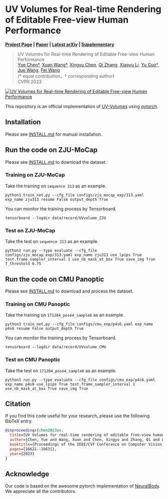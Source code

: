 # UV Volumes for Real-time Rendering of Editable Free-view Human Performance
**[Project Page](https://fanegg.github.io/UV-Volumes) | [Paper](https://openaccess.thecvf.com/content/CVPR2023/papers/Chen_UV_Volumes_for_Real-Time_Rendering_of_Editable_Free-View_Human_Performance_CVPR_2023_paper.pdf) | [Latest arXiv](https://arxiv.org/pdf/2203.14402.pdf) | [Supplementary](https://openaccess.thecvf.com/content/CVPR2023/supplemental/Chen_UV_Volumes_for_CVPR_2023_supplemental.pdf)**

> UV Volumes for Real-time Rendering of Editable Free-view Human Performance  
> [Yue Chen*](https://fanegg.github.io/), [Xuan Wang*](https://scholar.google.com/citations?user=h-3xd3EAAAAJ&hl=en), [Xingyu Chen](https://scholar.google.com/citations?user=gDHPrWEAAAAJ&hl=en), [Qi Zhang](https://scholar.google.com/citations?user=2vFjhHMAAAAJ&hl=en), [Xiaoyu Li](https://scholar.google.com/citations?user=Dt0PcAYAAAAJ&hl=en), [Yu Guo†](https://scholar.google.com/citations?user=OemeiSIAAAAJ&hl=en), [Jue Wang](https://scholar.google.com/citations?user=Bt4uDWMAAAAJ&hl=en), [Fei Wang](https://scholar.google.com/citations?user=uU2JTpUAAAAJ&hl=en)  
> (* equal contribution，† corresponding author)  
> CVPR 2023

[![UV Volumes for Real-time Rendering of Editable Free-view Human Performance](https://res.cloudinary.com/marcomontalbano/image/upload/v1678176939/video_to_markdown/images/youtube--JftQnXLMmPc-c05b58ac6eb4c4700831b2b3070cd403.jpg)](https://youtu.be/JftQnXLMmPc "UV Volumes for Real-time Rendering of Editable Free-view Human Performance")

This repository is an official implementation of [UV-Volumes](https://fanegg.github.io/UV-Volumes) using [pytorch](https://pytorch.org/).

## Installation

Please see [INSTALL.md](INSTALL.md) for manual installation.

## Run the code on ZJU-MoCap

Please see [INSTALL.md](INSTALL.md) to download the dataset.

<!-- We provide the pretrained models at [here](https://). -->

### Training on ZJU-MoCap

Take the training on `sequence 313` as an example.

```
python3 train_net.py --cfg_file configs/zju_mocap_exp/313.yaml exp_name zju313 resume False output_depth True
```
You can monitor the training process by Tensorboard.
```
tensorboard --logdir data/record/UVvolume_ZJU
```

### Test on ZJU-MoCap

Take the test on `sequence 313` as an example.

<!-- 1. Download the corresponding pretrained model and put it to `$ROOT/data/trained_model/UVvolume_ZJU/zju313/latest.pth`. -->

```
python3 run.py --type evaluate --cfg_file configs/zju_mocap_exp/313.yaml exp_name zju313 use_lpips True test.frame_sampler_interval 1 use_nb_mask_at_box True save_img True T_threshold 0.75 
```


## Run the code on CMU Panoptic

Please see [INSTALL.md](INSTALL.md) to download and process the dataset.

<!-- We provide the pretrained models at [here](https://). -->

### Training on CMU Panoptic

Take the training on `171204_pose4_sample6` as an example.

```
python3 train_net.py --cfg_file configs/cmu_exp/p4s6.yaml exp_name p4s6 resume False output_depth True
```
You can monitor the training process by Tensorboard.
```
tensorboard --logdir data/record/UVvolume_CMU
```

### Test on CMU Panoptic

Take the test on `171204_pose4_sample6` as an example.

<!-- 1. Download the corresponding pretrained model and put it to `$ROOT/data/trained_model/UVvolume_CMU/p4s6/latest.pth`. -->

```
python3 run.py --type evaluate --cfg_file configs/cmu_exp/p4s6.yaml exp_name p4s6 use_lpips True test.frame_sampler_interval 1 use_nb_mask_at_box True save_img True
```


## Citation

If you find this code useful for your research, please use the following BibTeX entry.

```bibtex
@inproceedings{chen2023uv,
  title={UV Volumes for real-time rendering of editable free-view human performance},
  author={Chen, Yue and Wang, Xuan and Chen, Xingyu and Zhang, Qi and Li, Xiaoyu and Guo, Yu and Wang, Jue and Wang, Fei},
  booktitle={Proceedings of the IEEE/CVF Conference on Computer Vision and Pattern Recognition},
  pages={16621--16631},
  year={2023}
}
```


## Acknowledge
Our code is based on the awesome pytorch implementation of [NeuralBody](https://github.com/zju3dv/neuralbody). We appreciate all the contributors.
